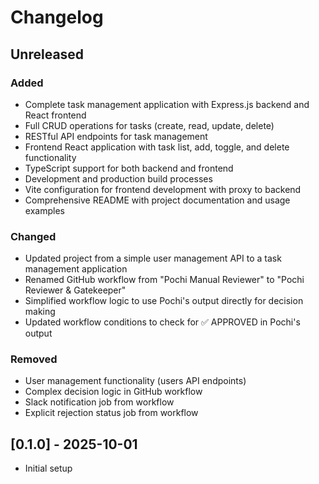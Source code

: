 # Changelog

## Unreleased

### Added
- Complete task management application with Express.js backend and React frontend
- Full CRUD operations for tasks (create, read, update, delete)
- RESTful API endpoints for task management
- Frontend React application with task list, add, toggle, and delete functionality
- TypeScript support for both backend and frontend
- Development and production build processes
- Vite configuration for frontend development with proxy to backend
- Comprehensive README with project documentation and usage examples

### Changed
- Updated project from a simple user management API to a task management application
- Renamed GitHub workflow from "Pochi Manual Reviewer" to "Pochi Reviewer & Gatekeeper"
- Simplified workflow logic to use Pochi's output directly for decision making
- Updated workflow conditions to check for ✅ APPROVED in Pochi's output

### Removed
- User management functionality (users API endpoints)
- Complex decision logic in GitHub workflow
- Slack notification job from workflow
- Explicit rejection status job from workflow

## [0.1.0] - 2025-10-01
- Initial setup